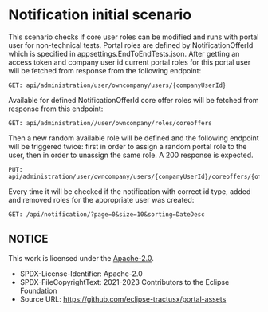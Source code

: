 ﻿# Notification initial scenario

This scenario checks if core user roles can be modified and runs with portal user for non-technical tests. Portal roles
are defined by NotificationOfferId which is specified in appsettings.EndToEndTests.json.
After getting an access token and company user id current portal roles for this portal user will be fetched from
response from the following endpoint:

```
GET: api/administration/user/owncompany/users/{companyUserId}
```

Available for defined NotificationOfferId core offer roles will be fetched from response from this endpoint:

```
GET: api/administration//user/owncompany/roles/coreoffers
```

Then a new random available role will be defined and the following endpoint will be triggered twice: first in order to
assign a random portal role to the user, then in order to unassign the same role. A 200 response is expected.

```
PUT: api/administration/user/owncompany/users/{companyUserId}/coreoffers/{offerId}/roles
```

Every time it will be checked if the notification with correct id type, added and removed roles for the appropriate user
was created:

```
GET: /api/notification/?page=0&size=10&sorting=DateDesc
```

## NOTICE

This work is licensed under the [Apache-2.0](https://www.apache.org/licenses/LICENSE-2.0).

- SPDX-License-Identifier: Apache-2.0
- SPDX-FileCopyrightText: 2021-2023 Contributors to the Eclipse Foundation
- Source URL: https://github.com/eclipse-tractusx/portal-assets
